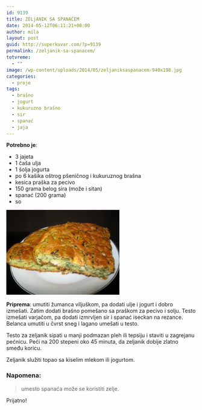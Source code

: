 ```yaml
---
id: 9139
title: ZELjANIK SA SPANAĆEM
date: 2014-05-12T06:11:21+00:00
author: mila
layout: post
guid: http://superkuvar.com/?p=9139
permalink: /zeljanik-sa-spanacem/
totvreme:
  - ""
image: /wp-content/uploads/2014/05/zeljaniksaspanacem-940x198.jpg
categories:
  - proje
tags:
  - brašno
  - jogurt
  - kukuruzno brašno
  - sir
  - spanać
  - jaja
---
```

**Potrebno je**:

  * 3 jajeta
  * 1 čaša ulja
  * 1 šolja jogurta
  * po 6 kašika oštrog pšeničnog i kukuruznog brašna
  * kesica praška za pecivo
  * 150 grama belog sira (može i sitan)
  * spanać (200 grama)
  * so

[<img class="alignnone size-medium wp-image-9140" src="/wp-content/uploads/2014/05/zeljaniksaspanacem-300x225.jpg" alt="zeljaniksaspanacem" width="300" height="225" />](/wp-content/uploads/2014/05/zeljaniksaspanacem.jpg)

**Priprema**: umutiti žumanca viljuškom, pa dodati ulje i jogurt i dobro izmešati. Zatim dodati brašno pomešano sa praškom za pecivo i solju. Testo izmešati varjačom, pa dodati izmrvljen sir i spanać iseckan na rezance. Belanca umutiti u čvrst sneg i lagano umešati u testo.

Testo za zeljanik sipati u manji podmazan pleh ili tepsiju i staviti u zagrejanu pećnicu. Peći na 200 stepeni oko 45 minuta, da zeljanik dobije zlatno smeđu koricu.

Zeljanik služiti topao sa kiselim mlekom ili jogurtom.

### Napomena:
> umesto spanaća može se koristiti zelje.

Prijatno!